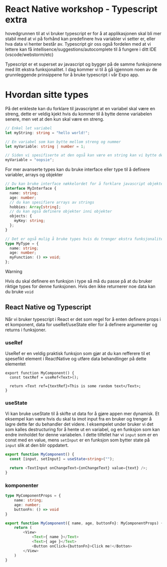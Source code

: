 # React Native workshop - Typescript extra

hovedgrunnen til at vi bruker typescript er for å at applikasjonen skal bli mer stabil med at vi på forhånd kan predefinere hva variabler vi setter er, eller hva data vi henter består av. Typescript gir oss også fordelen med at vi lettere kan få intellisence/suggestions/autocomplete til å fungere i ditt IDE (vscode/webstorm/etc)

Typescript er et superset av javascript og bygger på de samme funksjonene med litt ekstra funksjonalitet. I dag kommer vi til å gå igjennom noen av de grunnleggende prinsippene for å bruke typescript i vår Expo app.

# Hvordan sitte types

På det enkleste kan du forklare til javascriptet at en variabel skal være en streng, dette er veldig kjekt hvis du kommer til å bytte denne variabelen senere, men vet at den kun skal være en streng.

```ts
// Enkel let variabel
let myString: string = "hello world!";

// En variabel som kan bytte mellom streng og nummer
let myVariable: string | number = 1;

// Siden vi spesifiserte at den også kan være en string kan vi bytte den.
myVariable = "oopsie";
```

For mer avanserte types kan du bruke interface eller type til å definere variabler, arrays og objekter

```ts
// Du kan bruke interface nøkkelordet for å forklare javascript objekter
interface MyInterface {
  name: string;
  age: number;
  // du kan spesifiere arrays av strings
  hobbies: Array[string];
  // du kan også definere objekter inni objekter
  objects: {
    myKey: string;
  };
}

// Det er også mulig å bruke types hvis du trenger ekstra funksjonalitet, f.eks hvis objektet ditt har en funksjon
type MyType = {
  name: string;
  age: number;
  myFunction: () => void;
};
```

> [!WARNING]  
> Hvis du skal definere en funksjon i type så må du passe på at du bruker riktige types for denne funksjonen. Hvis den ikke returnerer noe data kan du bruke `void`

## React Native og Typescript

Når vi bruker typescript i React er det som regel for å enten definere props i et komponent, data for useRef/useState eller for å definere argumenter og returns i funksjoner.

### useRef

UseRef er en veldig praktisk funksjon som gjør at du kan refferere til et spesefikt element i ReactNative og utføre data behandlinger på dette elementet

```tsx
export function MyComponent() {
  const textRef = useRef<Text>();

  return <Text ref={textRef}>This is some random text</Text>;
}
```

### useState
Vi kan bruke useState til å skifte ut data for å gjøre appen mer dynamisk. Et eksempel kan være hvis du skal ta imot input fra en bruker og trenger å lagre dette før du behandler det videre. I eksempelet under bruker vi det som kalles destructuring for å hente ut en variabel, og en funksjon som kan endre innholdet for denne variabelen. I dette tilfellet har vi `input` som er en const med en value, mens `setInput` er en funksjon som bytter state på `input` slik at den blir oppdatert.

```ts
export function MyComponent() {
  const [input, setInput] = useState<string>("");

  return <TextInput onChangeText={onChangeText} value={text} />;
}
```

### komponenter

```ts
type MyComponentProps = {
    name: string;
    age: number;
    buttonFn: () => void
}

export function MyComponent({ name, age, buttonFn}: MyComponentProps) {
    return (
        <View>
            <Text>{ name }</Text>
            <Text>{ age }</Text>
            <Button onClick={buttonFn}>Click me!</Botton>
        </View>
    )
}
```
